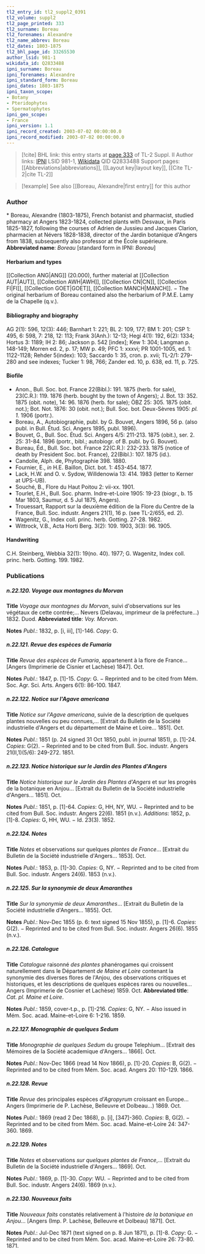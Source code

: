 ```yaml
---
tl2_entry_id: tl2_suppl2_0391
tl2_volume: suppl2
tl2_page_printed: 333
tl2_surname: Boreau
tl2_forenames: Alexandre
tl2_name_abbrev: Boreau
tl2_dates: 1803-1875
tl2_bhl_page_id: 33265530
author_lsid: 981-1
wikidata_id: Q2833488
ipni_surname: Boreau
ipni_forenames: Alexandre
ipni_standard_form: Boreau
ipni_dates: 1803-1875
ipni_taxon_scope: 
- Botany
- Pteridophytes
- Spermatophytes
ipni_geo_scope: 
- France
ipni_version: 1.1
ipni_record_created: 2003-07-02 00:00:00.0
ipni_record_modified: 2003-07-02 00:00:00.0
---
```


> [!cite] BHL link: this entry starts at [page 333](https://www.biodiversitylibrary.org/page/33265530) of TL-2 Suppl. II
> Author links: [IPNI](https://www.ipni.org/a/981-1) LSID 981-1, [Wikidata](https://www.wikidata.org/wiki/Q2833488) QID Q2833488
> Support pages: [[Abbreviations|abbreviations]], [[Layout key|layout key]], [[Cite TL-2|cite TL-2]]

> [!example] See also [[Boreau, Alexandre|first entry]] for this author

### Author

\* Boreau, Alexandre (1803-1875), French botanist and pharmacist, studied pharmacy at Angers 1823-1824, collected plants with Desvaux, in Paris 1825-1827, following the courses of Adrien de Jussieu and Jacques Clarion, pharmacien at Névers 1828-1838, director of the Jardin botanique d'Angers from 1838, subsequently also professor at the École supérieure. 
**Abbreviated name**: *Boreau* \[standard form in IPNI: *Boreau*\]

#### Herbarium and types

[[Collection ANG|ANG]] (20.000), further material at [[Collection AUT|AUT]], [[Collection AWH|AWH]], [[Collection CN|CN]], [[Collection FI|FI]], [[Collection GOET|GOET]], [[Collection MANCH|MANCH]]. − The original herbarium of Boreau contained also the herbarium of P.M.E. Lamy de la Chapelle (q.v.).

#### Bibliography and biography

AG 2(1): 596, 12(3): 446; Barnhart 1: 221; BL 2: 109, 177; BM 1: 201; CSP 1: 495, 6: 598, 7: 218, 12: 113; Frank 3(Anh.): 12-13; Hegi 4(1): 192, 6(2): 1334; Hortus 3: 1189; IH 2: 86; Jackson p. 542 \[index\]; Kew 1: 304; Langman p. 148-149; Morren ed. 2, p. 17; MW p. 49; PFC 1: xxxvi; PR 1001-1005, ed. 1: 1122-1128; Rehder 5(index): 103; Saccardo 1: 35, cron. p. xvii; TL-2/1: 279-280 and see indexes; Tucker 1: 98, 766; Zander ed. 10, p. 638, ed. 11, p. 725.

#### Biofile

- Anon., Bull. Soc. bot. France 22(Bibl.): 191. 1875 (herb. for sale), 23(C.R.): 119. 1876 (herb. bought by the town of Angers); J. Bot. 13: 352. 1875 (obit. note), 14: 96. 1876 (herb. for sale); ÖBZ 25: 305. 1875 (obit. not.); Bot. Not. 1876: 30 (obit. not.); Bull. Soc. bot. Deux-Sèvres 1905: *pl. 1.* 1906 (portr.).
- Boreau, A., Autobiographie, publ. by G. Bouvet, Angers 1896, 56 p. (also publ. in Bull. Étud. Sci. Angers 1895, publ. 1896).
- Bouvet, G., Bull. Soc. Étud. Sci. Angers 4/5: 211-213. 1875 (obit.), ser. 2. 25: 31-84. 1896 (portr., bibl.; autobiogr. of B. publ. by G. Bouvet).
- Bureau, Éd., Bull. Soc. bot. France 22(C.R.): 232-233. 1875 (notice of death by President Soc. bot. France), 22(Bibl.): 107. 1875 (id.).
- Candolle, Alph. de, Phytographie 398. 1880.
- Fournier, E., *in* H.E. Baillon, Dict. bot. 1: 453-454. 1877.
- Lack, H.W. and O. v. Sydow, Willdenowia 13: 414. 1983 (letter to Kerner at UPS-UB).
- Souché, B., Flore du Haut Poitou 2: vii-xx. 1901.
- Tourlet, E.H., Bull. Soc. pharm. Indre-et-Loire 1905: 19-23 (biogr., b. 15 Mar 1803, Saumur, d. 5 Jul 1875, Angers).
- Trouessart, Rapport sur la deuxième édition de la Flore du Centre de la France, Bull. Soc. industr. Angers 21(1), 16 p. (see TL-2/655, ed. 2).
- Wagenitz, G., Index coll. princ. herb. Gotting. 27-28. 1982.
- Wittrock, V.B., Acta Horti Berg. 3(2): 109. 1903, 3(3): 96. 1905.

#### Handwriting

C.H. Steinberg, Webbia 32(1): 19(no. 40). 1977; G. Wagenitz, Index coll. princ. herb. Gotting. 199. 1982.

### Publications

##### n.22.120. Voyage aux montagnes du Morvan

**Title**
*Voyage aux montagnes du Morvan*, suivi d'observations sur les végétaux de cette contrée;... Nevers (Delavau, imprimeur de la préfecture...) 1832. Duod.
**Abbreviated title**: *Voy. Morvan*.

**Notes**
*Publ*.: 1832, p. \[i, iii\], \[1\]-146. *Copy*: G.

##### n.22.121. Revue des espèces de Fumaria

**Title**
*Revue des espèces de Fumaria*, appartenent à la flore de France... \[Angers (Imprimerie de Cisnier et Lachèse) 1847\]. Oct.

**Notes**
*Publ*.: 1847, p. \[1\]-15. *Copy*: G. − Reprinted and to be cited from Mém. Soc. Agr. Sci. Arts. Angers 6(1): 86-100. 1847.

##### n.22.122. Notice sur l'Agave americana

**Title**
*Notice sur l'Agave americana*, suivie de la description de quelques plantes nouvelles ou peu connues,... \[Extrait du Bulletin de la Société industrielle d'Angers et du département de Maine et Loire... 1851\]. Oct.

**Notes**
*Publ*.: 1851 (p. 24 signed 31 Oct 1850, publ. in journal 1851), p. \[1\]-24. *Copies*: G(2). − Reprinted and to be cited from Bull. Soc. industr. Angers 21(II,1)(5/6): 249-272. 1851.

##### n.22.123. Notice historique sur le Jardin des Plantes d'Angers

**Title**
*Notice historique sur le Jardin des Plantes d'Angers* et sur les progrès de la botanique en Anjou... \[Extrait du Bulletin de la Société industrielle d'Angers... 1851\]. Oct.

**Notes**
*Publ*.: 1851, p. \[1\]-64. *Copies*: G, HH, NY, WU. − Reprinted and to be cited from Bull. Soc. industr. Angers 22(6). 1851 (n.v.).
*Additions*: 1852, p. \[1\]-8. *Copies*: G, HH, WU. − Id. 23(3). 1852.

##### n.22.124. Notes

**Title**
*Notes* et observations *sur* quelques *plantes de France*... \[Extrait du Bulletin de la Société industrielle d'Angers... 1853\]. Oct.

**Notes**
*Publ*.: 1853, p. \[1\]-30. *Copies*: G, NY. − Reprinted and to be cited from Bull. Soc. industr. Angers 24(6). 1853 (n.v.).

##### n.22.125. Sur la synonymie de deux Amaranthes

**Title**
*Sur la synonymie de deux Amaranthes*... \[Extrait du Bulletin de la Société industrielle d'Angers... 1855\]. Oct.

**Notes**
*Publ*.: Nov-Dec 1855 (p. 6: text signed 15 Nov 1855), p. \[1\]-6. *Copies*: G(2). − Reprinted and to be cited from Bull. Soc. industr. Angers 26(6). 1855 (n.v.).

##### n.22.126. Catalogue

**Title**
*Catalogue* raisonné *des plantes* phanérogames qui croissent naturellement dans le Département *de Maine et Loire* contenant la synonymie des diverses flores de l'Anjou, des observations critiques et historiques, et les descriptions de quelques espèces rares ou nouvelles... Angers (Imprimerie de Cosnier et Lachèse) 1859. Oct.
**Abbreviated title**: *Cat. pl. Maine et Loire*.

**Notes**
*Publ*.: 1859, cover-t.p., p. \[1\]-216. *Copies*: G, NY. − Also issued in Mém. Soc. acad. Maine-et-Loire 6: 1-216. 1859.

##### n.22.127. Monographie de quelques Sedum

**Title**
*Monographie de quelques Sedum* du groupe Telephium... \[Extrait des Mémoires de la Société academique d'Angers... 1866\]. Oct.

**Notes**
*Publ*.: Nov-Dec 1866 (read 14 Nov 1866), p. \[1\]-20. *Copies*: B, G(2). − Reprinted and to be cited from Mém. Soc. acad. Angers 20: 110-129. 1866.

##### n.22.128. Revue

**Title**
*Revue* des principales espèces *d'Agropyrum* croissant en Europe... Angers (Imprimerie de P. Lachèse, Belleuvre et Dolbeau...) 1869. Oct.

**Notes**
*Publ*.: 1869 (read 2 Dec 1868), p. \[i\], \[347\]-360. *Copies*: B, G(2). − Reprinted and to be cited from Mém. Soc. acad. Maine-et-Loire 24: 347-360. 1869.

##### n.22.129. Notes

**Title**
*Notes* et observations *sur quelques plantes de France*,... \[Extrait du Bulletin de la Société industrielle d'Angers... 1869\]. Oct.

**Notes**
*Publ*.: 1869, p. \[1\]-30. *Copy*: WU. − Reprinted and to be cited from Bull. Soc. industr. Angers 24(6). 1869 (n.v.).

##### n.22.130. Nouveaux faits

**Title**
*Nouveaux faits* constatés relativement à l'histoire *de la botanique en Anjou*... \[Angers (Imp. P. Lachèse, Belleuvre et Dolbeau) 1871\]. Oct.

**Notes**
*Publ*.: Jul-Dec 1871 (text signed on p. 8 Jun 1871), p. \[1\]-8. *Copy*: G. − Reprinted and to be cited from Mém. Soc. acad. Maine-et-Loire 26: 73-80. 1871.

